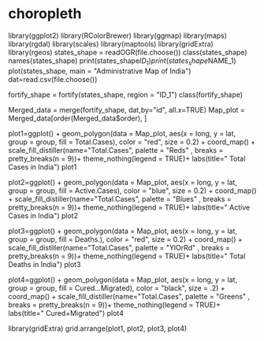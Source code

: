# choropleth
library(ggplot2)
library(RColorBrewer)
library(ggmap)
library(maps)
library(rgdal)
library(scales)
library(maptools)
library(gridExtra)
library(rgeos)
states_shape = readOGR(file.choose())
class(states_shape)
names(states_shape)
print(states_shape$ID_1)
print(states_shape$NAME_1)
plot(states_shape, main = "Administrative Map of India")
dat=read.csv(file.choose())



fortify_shape = fortify(states_shape, region = "ID_1")
class(fortify_shape)

Merged_data = merge(fortify_shape, dat,by="id", all.x=TRUE)
Map_plot = Merged_data[order(Merged_data$order), ]

plot1=ggplot() +
  geom_polygon(data = Map_plot,
               aes(x = long, y = lat, group = group, fill = Total.Cases),
               color = "red", size = 0.2) +
  coord_map() + scale_fill_distiller(name="Total.Cases", palette = "Reds" , breaks = pretty_breaks(n = 9))+
  theme_nothing(legend = TRUE)+
  labs(title="  Total Cases in India")
plot1

plot2=ggplot() +
  geom_polygon(data = Map_plot,
               aes(x = long, y = lat, group = group, fill = Active.Cases),
               color = "blue", size = 0.2) +
  coord_map() + scale_fill_distiller(name="Total.Cases", palette = "Blues" , breaks = pretty_breaks(n = 9))+
  theme_nothing(legend = TRUE)+
  labs(title="   Active Cases in India")
plot2

plot3=ggplot() +
  geom_polygon(data = Map_plot,
               aes(x = long, y = lat, group = group, fill = Deaths.),
               color = "red", size = 0.2) +
  coord_map() + scale_fill_distiller(name="Total.Cases", palette = "YlOrRd" , breaks = pretty_breaks(n = 9))+
  theme_nothing(legend = TRUE)+
  labs(title="   Total Deaths in India")
plot3

plot4=ggplot() +
  geom_polygon(data = Map_plot,
               aes(x = long, y = lat, group = group, fill = Cured...Migrated),
               color = "black", size = .2) +
  coord_map() + scale_fill_distiller(name="Total.Cases", palette = "Greens" , breaks = pretty_breaks(n = 9))+
  theme_nothing(legend = TRUE)+
  labs(title="    Cured+Migrated")
plot4


library(gridExtra)
grid.arrange(plot1, plot2, plot3, plot4)
